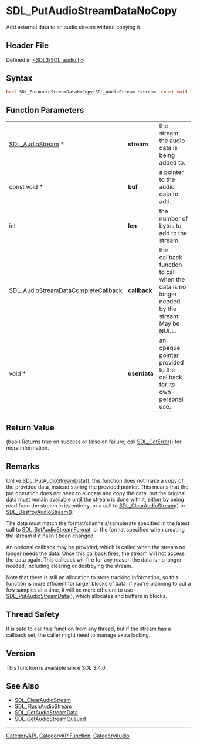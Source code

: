 # SDL_PutAudioStreamDataNoCopy

Add external data to an audio stream without copying it.

## Header File

Defined in [<SDL3/SDL_audio.h>](https://github.com/libsdl-org/SDL/blob/main/include/SDL3/SDL_audio.h)

## Syntax

```c
bool SDL_PutAudioStreamDataNoCopy(SDL_AudioStream *stream, const void *buf, int len, SDL_AudioStreamDataCompleteCallback callback, void *userdata);
```

## Function Parameters

|                                                                            |              |                                                                                             |
| -------------------------------------------------------------------------- | ------------ | ------------------------------------------------------------------------------------------- |
| [SDL_AudioStream](SDL_AudioStream) *                                       | **stream**   | the stream the audio data is being added to.                                                |
| const void *                                                               | **buf**      | a pointer to the audio data to add.                                                         |
| int                                                                        | **len**      | the number of bytes to add to the stream.                                                   |
| [SDL_AudioStreamDataCompleteCallback](SDL_AudioStreamDataCompleteCallback) | **callback** | the callback function to call when the data is no longer needed by the stream. May be NULL. |
| void *                                                                     | **userdata** | an opaque pointer provided to the callback for its own personal use.                        |

## Return Value

(bool) Returns true on success or false on failure; call
[SDL_GetError](SDL_GetError)() for more information.

## Remarks

Unlike [SDL_PutAudioStreamData](SDL_PutAudioStreamData)(), this function
does not make a copy of the provided data, instead storing the provided
pointer. This means that the put operation does not need to allocate and
copy the data, but the original data must remain available until the stream
is done with it, either by being read from the stream in its entirety, or a
call to [SDL_ClearAudioStream](SDL_ClearAudioStream)() or
[SDL_DestroyAudioStream](SDL_DestroyAudioStream)().

The data must match the format/channels/samplerate specified in the latest
call to [SDL_SetAudioStreamFormat](SDL_SetAudioStreamFormat), or the format
specified when creating the stream if it hasn't been changed.

An optional callback may be provided, which is called when the stream no
longer needs the data. Once this callback fires, the stream will not access
the data again. This callback will fire for any reason the data is no
longer needed, including clearing or destroying the stream.

Note that there is still an allocation to store tracking information, so
this function is more efficient for larger blocks of data. If you're
planning to put a few samples at a time, it will be more efficient to use
[SDL_PutAudioStreamData](SDL_PutAudioStreamData)(), which allocates and
buffers in blocks.

## Thread Safety

It is safe to call this function from any thread, but if the stream has a
callback set, the caller might need to manage extra locking.

## Version

This function is available since SDL 3.4.0.

## See Also

- [SDL_ClearAudioStream](SDL_ClearAudioStream)
- [SDL_FlushAudioStream](SDL_FlushAudioStream)
- [SDL_GetAudioStreamData](SDL_GetAudioStreamData)
- [SDL_GetAudioStreamQueued](SDL_GetAudioStreamQueued)

----
[CategoryAPI](CategoryAPI), [CategoryAPIFunction](CategoryAPIFunction), [CategoryAudio](CategoryAudio)

